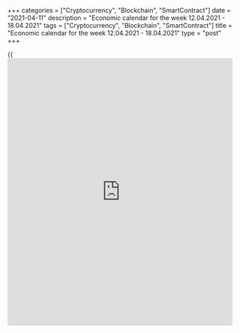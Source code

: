 +++
categories = ["Cryptocurrency", "Blockchain", "SmartContract"]
date = "2021-04-11"
description = "Economic calendar for the week 12.04.2021 - 18.04.2021"
tags = ["Cryptocurrency", "Blockchain", "SmartContract"]
title = "Economic calendar for the week 12.04.2021 - 18.04.2021"
type = "post"
+++

{{<iframe id="large-banner" src="https://www.bounty.group/#slide=15.0" width="100%" height="600" scrolling="no" style="border: 0px solid rgb(216, 221, 230); border-radius: 3px;">}}

2021-04-11

2021-04-11

Economic [calendar](https://www.fintechee.com/web-trader/) for the week 12.04.2021 – 18.04.2021Jana Kane

##  **Review of the main events of the Forex economic [calendar](https://www.fintechee.com/web-trader/) for the
next trading week (12.04.2021 – 18.04.2021)**

 **Trading on key Forex [news](https://www.letsplayfx.com/blog/forex-news-website/): next week we expect the publication of
important macro statistics from the Eurozone, the US, China, Germany,
Australia, as well as the results of the meeting of the Central Bank of
New Zealand.**

Speaking last Thursday at a virtual conference of the International
Monetary Fund, the Fed Chairman Jerome Powell again tried to reassure
market participants that the management of the American central bank
remains committed to pursuing its extra soft [policy](https://www.fintechee.com/policy/). Powell also
reiterated concerns about "long-term damage" to the US labor market and
pledged that the central bank will continue to support those who have
lost their jobs due to the coronavirus pandemic and the ensuing
recession. Powell's comments confirm that the economic recovery will be
uneven and incomplete, even regardless of what the data suggests in the
coming months. Other Fed officials also said last week that "monetary
[policy](https://www.fintechee.com/policy/) will remain unchanged for some time." "The crisis has not yet
been overcome."

Minutes of the Fed's March meeting released last week also indicated an
almost unanimous commitment by the Fed leaders to stick to central bank
[policy](https://www.fintechee.com/policy/) guidelines and not raise rates until at least the end of 2023.

Taking into account the statements of the Fed leaders and the incoming
macro statistics, the dollar declined last week, while the DXY dollar
index lost 0.8%. At the same time, the yield on 10-year US bonds also
declined last week (to 1.639%), still remaining close to the levels of
15-month highs.

Next week, financial market participants will pay attention to the
publication of important macro statistics from the Eurozone, the US,
China, Germany, Australia, as well as the results of the meeting of the
Central Bank of New Zealand.

 **Traders should pay attention to the publication of the following
macro indicators:**

 ***during the coming week, new events may be added to the [calendar](https://www.fintechee.com/web-trader/) and
/ or some scheduled events may be canceled**

 ****GMT time**

###  **Monday, April 12**

###  **09:00** **EUR Retail sales in Eurozone**

Retail sales is a major consumer spending indicator that shows the
change in retail sales. A high result strengthens the euro, and vice
versa, a low result weakens it. Forecast for February: +1.0% and -5.7%
(in annual [terms](https://www.fintechee.com/terms/)) against -5.9% and -6.4% (in annual [terms](https://www.fintechee.com/terms/)) in January,
+2.0% (+0.6 % in annual [terms](https://www.fintechee.com/terms/)) in December, -6.1% (-2.9% in annual
[terms](https://www.fintechee.com/terms/)) in November, +1.5% (+4.3% in annual [terms](https://www.fintechee.com/terms/)) in October. The data
suggests that retail sales have yet to reach pre-coronavirus levels
after a sharp drop in March-April 2020, when tough quarantine measures
were in place in Europe. Thus, the publication of data with the
indicated values ​​is unlikely to provide significant support to the
euro.

###  **Tuesday, April 13**

###  **12:30 USD Consumer price index (ex food and energy)**

Consumer Price Index (CPI) determines the change in prices of a selected
basket of goods and services for a given period and is a key indicator
for assessing inflation and changes in consumer preferences. Food and
energy have been excluded from this indicator to provide a more accurate
estimate. A high value strengthens the US dollar, while a low value
weakens it. In December 2020, the value of the indicator was +0.1%
(+1.6% in annual [terms](https://www.fintechee.com/terms/), and in January 0% and +1.4%, respectively.
Forecast for March: +0.2% and +1.6% (in annual [terms](https://www.fintechee.com/terms/)), which indicates
some improvement in the situation after the index fell in March and
April 2020 amid the coronavirus pandemic. If the data turn out to be
weaker than forecast, the dollar is likely to respond with a short-term
decline. Data better than forecast will strengthen the dollar.

###  **Wednesday, April 14**

###  **01:00 NZD RBNZ's interest rate decision. Accompanying statement.
Monetary [policy](https://www.fintechee.com/policy/) comments**

After the bank's management decided to cut the rate by 0.75% during an
unscheduled meeting in March 2020, the current interest rate of the
Reserve Bank of New Zealand is at 0.25%. The bank's management explained
its decision by the loss of momentum in the New Zealand economy and a
sharp slowdown in the global economy amid the coronavirus pandemic.

“Global economic activity continues to weaken, which wears down demand
for goods and services from New Zealand. Increased uncertainty and
contraction in international trade are contributing to lower economic
growth in trading partner countries,” a recent statement from the RBNZ
said.

The RBNZ believes that wages growth remains weak. At the same time,
inflationary expectations are declining, and low levels of business
confidence indicate a slowdown in hiring and wages growth.

Restrained economic growth (New Zealand's GDP growth has slowed since
the second half of 2018) and a weakening labor market, as well as
escalating international trade wars and a deteriorating global economic
outlook, are forcing the Reserve Bank of New Zealand to keep interest
rates low. An additional and unforeseen risk to the global and New
Zealand economies is the coronavirus epidemic.

It is expected that at this meeting, the RBNZ will not cut or raise the
rate yet, but may speak in favor of lowering it in the coming months if
the economic situation in the country and in the world worsens.

In the accompanying statement and comments, the RBNZ management will
provide an explanation of the decision on the interest rate and comments
on the economic conditions that facilitated the adoption of this
decision.

At this time, the volatility in the quotations of the New Zealand dollar
may rise sharply.

Earlier, the RBNZ stated that against the background of "many factors of
uncertainty" monetary [policy](https://www.fintechee.com/policy/) "will remain soft for the foreseeable
future," but "may be adjusted accordingly." According to the bank's
management, for a stable recovery of the New Zealand economy and
inflation growth, "a lower rate of the New Zealand dollar is needed."

Probably, the head of the RBNZ Adrian Orr will reaffirm the bank's
propensity to pursue a soft monetary [policy](https://www.fintechee.com/policy/), which will lead to
continued pressure on the New Zealand currency.

###  **Thursday, April 15**

###  **01:30 AUD Employment rate. Unemployment rate**

The employment rate reflects the monthly change in the number of
Australian citizens employed. The growth of the indicator has a positive
impact on consumer spending, which stimulates economic growth. A high
value is positive for the AUD, while a low value is negative. Forecast:
In March, the number of employed Australian citizens increased (after
falling in April by 607,400, in May 2020 by 264,100 and an increase by
29,100 in January 2021).

Also at the same time, the Australian Bureau of Statistics will publish
a report on the unemployment rate - an indicator that estimates the
ratio of the unemployed population to the total number of able-bodied
citizens. The growth of the indicator indicates the weakness of the
labor market, which leads to a weakening of the national economy. The
decline in the indicator is a positive factor for the AUD. Forecast:
unemployment in Australia in March was at the level of 5.7% (against
5.8% in February, 6.4% in January, 6.6% in December). In general, the
indicators cannot be called positive yet. However, in other large
economies, the labor market has deteriorated on an even larger scale due
to the coronavirus.

The leaders of the RBA have repeatedly stated that, in addition to the
situation in international trade, the Australian economy and the central
bank's monetary [policy](https://www.fintechee.com/policy/) plans are influenced by the indicators of the
level of household debt and expenditures, the growth of workers' wages,
and the state of the country's labor market.

In November 2020, the RB of Australia cut its key interest rate by
another 0.15% to a new record low of 0.1% due to the coronavirus. In the
opinion of the RBA management, an unemployment rate of 4.5% or lower is
required to raise wages and accelerate inflation to the target range.
Unemployment in the country is not declining, and a return of inflation
to the middle of the target range of 2-3% is not even in the distant
horizon.

At the same time, the AUD may react positively to the publication of
data from the country's labor market, since they are better than
previous values. If the values ​​of the indicators turn out to be worse
than the forecast, then the Australian dollar may significantly decline
in the short term.

###  **06:00 EUR Harmonized Index of Consumer Prices (HICP) in Germany
(final edition)**

This index is published by the EU Statistical Office and is calculated
on the basis of a statistical method agreed between all EU countries. It
is an indicator for assessing inflation and is used by the Governing
Council of the ECB to assess the level of price stability. A positive
result strengthens the EUR, a negative one weakens it.

In January, the HICP index (on an annualized basis) increased by +1.4%
(+1.6% on an annualized basis). The preliminary forecast for March was:
+0.5% and +2.0%, respectively. If the data turn out to be better than
the forecast and the first estimate, then the euro may strengthen in the
short term. The growth of the indicator is a positive factor for the
euro. The data show that inflationary pressures are still low in
Germany. The data worse than the forecast and the previous value will
negatively affect the euro.

###  **12:30 USD Retail sales. Retail control group**

This report (Retail Sales) shows the total sales of retailers of all
sizes and types. Changes in retail sales are the main indicator of
consumer spending. The report is a leading indicator, and in the future
the data may be greatly revised. A high result strengthens the US
dollar, a low one weakens it. A relative decrease in the indicator may
have a short-term negative impact on the dollar, while an increase in
the indicator will have a positive effect on the USD. In the previous
month (February), the indicator decreased by -3.0% (after an increase of
+7.6% in January and a fall of -1.0% in December), which indicates that
the improvement in this sector of the American economy is still unstable
after partial lifting of strict quarantine restrictive measures in a
number of states. Outlook for March: +5.5%, which is likely to have a
positive effect on the USD if the forecast is confirmed.

Retail sales is the leading indicator of consumer spending in the United
States showing changes in retail sales. The Retail Control Group metric
measures volume across the entire retail industry and is used to
calculate price indices for most products. A strong result strengthens
the US dollar, and vice versa, a weak report weakens the dollar. A
slight increase in indicators is unlikely to accelerate the growth of
the dollar. The data worse than the values ​​of the previous period
(-3.5% in February, +8.7% in January, -2.4% in December, -0.9% in
November) may negatively affect the dollar in the short term. Forecast
for March: -0.9%.

###  **Friday, April 16**

The Eurogroup meeting will be held in Europe, attendedn by its
president, finance ministers of the member states of the European Union,
the Monetary Policy Commissioner and the head of the ECB, as well as a
meeting of the Council of Finance Ministers of all member states of the
European Union. They consider issues such as the coordination of
economic measures, budget, government spending, capital flows, the state
of finances and specialized institutions of the European Union.
Unexpected statements or decisions made at these meetings may cause an
increase in volatility in financial markets, and above all in the quotes
of the euro and European stock indices.

###  **02:00 CNY China's GDP for the 1st quarter**

The National Bureau of Statistics of China will present data on GDP
growth in the 1st quarter of 2021.

In the 2nd quarter of 2020, China's GDP grew by +11.5% (+3.2% in annual
[terms](https://www.fintechee.com/terms/)), in the 3rd - by 2.7% (+4.9%, respectively), after a decrease by
-6.8% (-9.8% YoY) in the 1st quarter. China's GDP is expected to grow by
+1.5% (+18.8% on an annualized basis) in the first quarter of 2021.

China is the largest buyer of raw materials and a supplier of a wide
range of finished products to the world commodity market. China's
economy is already the first in the world, according to some reports,
pushing the American economy to second place. Therefore, the publication
of important macroeconomic indicators from China can have a strong
impact on the entire financial market.

The relative decline in GDP may negatively affect the yuan quotes, as
well as the quotes of commodity currencies and currencies of the Asia-
Pacific region, since may indicate a slowdown in the growth rate of the
Chinese economy.

The growth of the indicator will have a positive effect on the Chinese
yuan, as well as on the world, primarily Asian stock indices, as well as
on the quotes of commodity currencies such as the New Zealand and
Australian dollars. China is the largest trade and economic partner of
Australia and New Zealand and a buyer of commodities from these
countries.

Therefore, the positive macro statistics from China may also have a
positive effect on the quotes of these commodity currencies.

###  **02:00 CNY Retail Sales Index**

This index is published monthly by the National Bureau of Statistics of
China and measures total retail sales and cash receipts. The index is
often considered an indicator of consumer confidence and economic well-
being and reflects the health of the retail sector in the near term. A
rise in the index is usually positive for the CNY; a decrease in the
indicator will negatively affect the CNY. The previous value of the
index (in annual [terms](https://www.fintechee.com/terms/)) was +33.8% (after an increase of +8% in the last
months of 2019 and a fall of -20.5% in February 2020). Outlook: In March
2021, retail sales in China increased by +27.2% (YoY), suggesting an
intensifying recovery after a strong fall in February-March 2020. If the
data turns out to be even better, the CNY will strengthen even more.

###  **14:00 USD University of Michigan Consumer Confidence Index
(preliminary release)**

This indicator reflects the confidence of American consumers in the
economic development of the country. A high level indicates economic
growth, while a low level indicates stagnation. Previous indicator
values: 84.9 in March, 76.8 in February, 79.0 in January 2021. An
increase in the indicator will strengthen the USD, while a decrease in
the value will weaken the dollar. This indicator is expected to be
released in April with a value of 88.9. There is a steady trend towards
a gradual recovery in the growth of the indicator, which is positive for
the USD. Poor data may negatively affect the dollar in the short term.

## Price chart of EURUSD in real time mode

The content of this article reflects the author’s opinion and does not
necessarily reflect the official position of LiteForex. The material
published on this page is provided for informational purposes only and
should not be considered as the provision of investment advice for the
purposes of Directive 2004/39/EC.

Rate this article:

{{value}}

( {{count}} {{title}} )